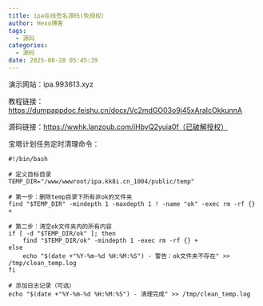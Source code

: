 ```yaml
---
title: ipa在线签名源码(免授权）
author: Hexo博客
tags:
  - 源码
categories:
  - 源码
date: 2025-08-28 05:45:39
---
```

演示网站：ipa.993613.xyz


教程链接：https://dumpappdoc.feishu.cn/docx/Vc2mdGO03o9j45xAraIcOkkunnA

源码链接：https://wwhk.lanzoub.com/iHbyQ2yuia0f（已破解授权）

宝塔计划任务定时清理命令：

```
#!/bin/bash

# 定义目标目录
TEMP_DIR="/www/wwwroot/ipa.kk8i.cn_1004/public/temp"

# 第一步：删除temp目录下所有非ok的文件夹
find "$TEMP_DIR" -mindepth 1 -maxdepth 1 ! -name "ok" -exec rm -rf {} +

# 第二步：清空ok文件夹内的所有内容
if [ -d "$TEMP_DIR/ok" ]; then
    find "$TEMP_DIR/ok" -mindepth 1 -exec rm -rf {} +
else
    echo "$(date +"%Y-%m-%d %H:%M:%S") - 警告：ok文件夹不存在" >> /tmp/clean_temp.log
fi

# 添加日志记录（可选）
echo "$(date +"%Y-%m-%d %H:%M:%S") - 清理完成" >> /tmp/clean_temp.log
```
